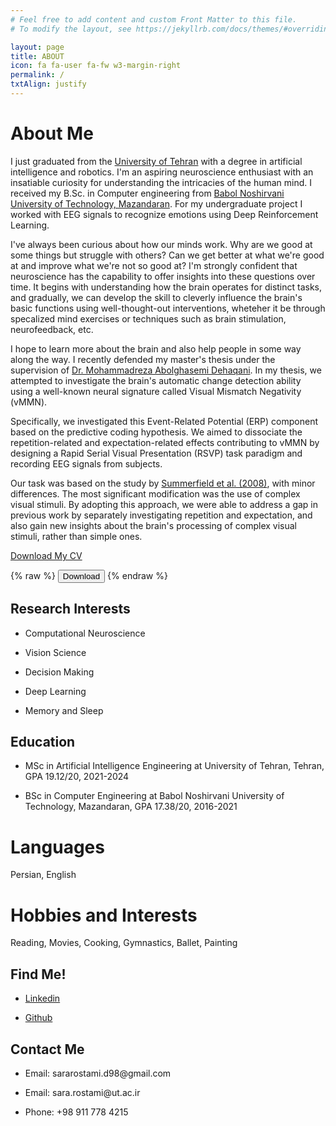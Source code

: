 ```yaml
---
# Feel free to add content and custom Front Matter to this file.
# To modify the layout, see https://jekyllrb.com/docs/themes/#overriding-theme-defaults

layout: page
title: ABOUT
icon: fa fa-user fa-fw w3-margin-right
permalink: /
txtAlign: justify
---
```



# About Me

I just graduated from the [University of Tehran](https://ut.ac.ir/en) with a degree in artificial intelligence and robotics. I'm an aspiring neuroscience enthusiast with an insatiable curiosity for understanding the intricacies of the human mind.
I received my B.Sc. in Computer engineering from [Babol Noshirvani University of Technology, Mazandaran](https://nit.ac.ir/en).
For my undergraduate project I worked with EEG signals to recognize emotions using Deep Reinforcement Learning.

I've always been curious about how our minds work. Why are we good at some things but struggle with others? Can we get better at what we're good at and improve what we're not so good at?
I'm strongly confident that neuroscience has the capability to offer insights into these questions over time. It begins with understanding how the brain operates for distinct tasks, and gradually, we can develop the skill to cleverly influence the brain's basic functions using well-thought-out interventions, wheteher it be through specalized mind exercises or techniques such as brain stimulation, neurofeedback, etc.

I hope to learn more about the brain and also help people in some way along the way. I recently defended my master's thesis under the supervision of [Dr. Mohammadreza Abolghasemi Dehaqani](https://ece.ut.ac.ir/en/~dehaqani). In my thesis, we attempted to investigate the brain's automatic change detection ability using a well-known neural signature called Visual Mismatch Negativity (vMMN).

Specifically, we investigated this Event-Related Potential (ERP) component based on the predictive coding hypothesis. We aimed to dissociate the repetition-related and expectation-related effects contributing to vMMN by designing a Rapid Serial Visual Presentation (RSVP) task paradigm and recording EEG signals from subjects.

Our task was based on the study by [Summerfield et al. (2008)](https://www.nature.com/articles/nn.2163), with minor differences. The most significant modification was the use of complex visual stimuli. By adopting this approach, we were able to address a gap in previous work by separately investigating repetition and expectation, and also gain new insights about the brain's processing of complex visual stimuli, rather than simple ones.



<a href="https://github.com/SaraRostami/SaraRostami.github.io/blob/main/files/SaraRostamidarounkola_CV.pdf" class="w3-button w3-white w3-border w3-border-indigo w3-round-large w3-text-blue">Download My CV</a> <!--<a href="#" class="w3-button w3-white w3-border w3-border-indigo w3-round-large w3-text-blue">Download My Resume</a>-->

{% raw %}
<button onclick="window.open('/files/SaraRostamidarounkola_CV.pdf')">Download</button>
{% endraw %}

<div class="w3-row">
  <div class="w3-col l6 m6 s12">
    <h2 id="research-interests">Research Interests</h2>
    <ul>
      <li><p>Computational Neuroscience</p></li>
	<li><p>Vision Science</p></li>
   <li><p>Decision Making</p></li>
      <li><p>Deep Learning</p></li>	  
      <li><p>Memory and Sleep</p></li>
    </ul>       
  </div>
  <div class="w3-col l6 m6 s12">
    <h2 id="Education">Education</h2>
    <ul>
      <li><p>MSc in Artificial Intelligence Engineering at University of Tehran, Tehran, GPA 19.12/20, 2021-2024</p></li>
      <li><p>BSc in Computer Engineering at Babol Noshirvani University of Technology, Mazandaran, GPA 17.38/20, 2016-2021</p></li>
    </ul>
  </div>
</div>

# Languages
Persian, English

# Hobbies and Interests
Reading, Movies, Cooking, Gymnastics, Ballet, Painting


<div class="w3-row">
  <div class="w3-col l6 m6 s12 w3">
    <h2 id="Find Me!">Find Me!</h2>
    <ul>
      <li><p><a href="https://ir.linkedin.com/in/sara-rostami-7022181b0">Linkedin</a></p></li>
      <li><p><a href="https://github.com/SaraRostami">Github</a></p></li>
    </ul>
  </div>
  <div class="w3-col l6 m6 s12 w3">
    <h2 id="Contact Me">Contact Me</h2>
      <ul>
        <li><p>Email: sararostami.d98@gmail.com</p></li>
        <li><p>Email: sara.rostami@ut.ac.ir</p></li>
        <li><p>Phone: +98 911 778 4215</p></li>
      </ul>
  </div>
</div>







